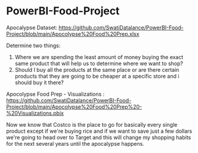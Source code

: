 # PowerBI-Food-Project

Apocalypse Dataset:
https://github.com/SwatiDatalance/PowerBI-Food-Project/blob/main/Apocolypse%20Food%20Prep.xlsx


Determine two things:
1) Where we are spending the least amount of money buying the exact same product that will help us to determine where we want to shop?
2) Should I buy all the products at the same place or are there certain products that they are going to be cheaper at a specific store and i should buy it there?


Apocolypse Food Prep - Visualizations :
https://github.com/SwatiDatalance/PowerBI-Food-Project/blob/main/Apocolypse%20Food%20Prep%20-%20Visualizations.pbix

Now we know that Costco is the place to go for basically every single product except if we're buying rice and if we want to save just a few dollars we're going to head over to Target and this will change my shopping habits for the next several years until the apocalypse happens.
